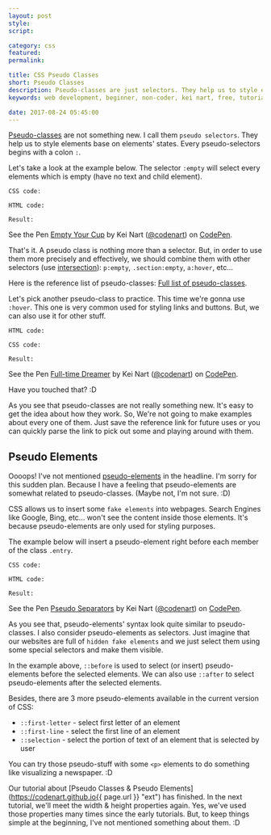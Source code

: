 ```yaml
---
layout: post
style:
script:

category: css
featured:
permalink:

title: CSS Pseudo Classes
short: Pseudo Classes
description: Pseudo-classes are just selectors. They help us to style elements base on elements' states. <br>For example, we can make a link looks different when it is hovered. <br>Let's talk about these amazing selectors.
keywords: web development, beginner, non-coder, kei nart, free, tutorial, coding, programming, code nart, html, css, pseudo classes

date: 2017-08-24 05:45:00
---
```


[Pseudo-classes](https://www.w3schools.com/css/css_pseudo_classes.asp "ext")
are not something new. I call them `pseudo selectors`. They help us to style
elements base on elements' states. Every pseudo-selectors begins with a colon `:`.

Let's take a look at the example below. The selector `:empty` will select every
elements which is empty (have no text and child element).

`CSS code:`
<script src="https://gist.github.com/codenart/5643dd3c4db3fd8851f8abcf41fcdc58.js">
</script>

`HTML code:`
<script src="https://gist.github.com/codenart/32f0b6a816a991f70c5735c8770bc7f4.js">
</script>

`Result:`

<p data-height="500" data-theme-id="light" data-slug-hash="Jrbayp"
   data-default-tab="result" data-user="codenart" data-embed-version="2"
   data-pen-title="Empty Your Cup" class="codepen">
   See the Pen <a href="https://codepen.io/codenart/pen/Jrbayp/">Empty Your Cup</a>
   by Kei Nart (<a href="https://codepen.io/codenart">@codenart</a>) on
   <a href="https://codepen.io">CodePen</a>.
</p>
<script async src="https://production-assets.codepen.io/assets/embed/ei.js"></script>

That's it. A pseudo class is nothing more than a selector. But, in order to use
them more precisely and effectively, we should combine them with other selectors
(use [intersection](https://codenart.github.io/css/2017/08/24/css-7-combining-selectors.html#1-union--intersection "ext")):
`p:empty`, `.section:empty`, `a:hover`, etc...

Here is the reference list of pseudo-classes:
[Full list of pseudo-classes](https://www.w3schools.com/css/css_pseudo_classes.asp "ext").

Let's pick another pseudo-class to practice. This time we're gonna use `:hover`.
This one is very common used for styling links and buttons. But, we can also use
it for other stuff.

`HTML code:`
<script src="https://gist.github.com/codenart/086b1dcc5bf29eea1dec26cedcb8a906.js">
</script>

`CSS code:`
<script src="https://gist.github.com/codenart/edf0e5dfa5ccd7fb8ce0642f6239e7d3.js">
</script>

`Result:`

<p data-height="500" data-theme-id="light" data-slug-hash="xXRajW"
   data-default-tab="result" data-user="codenart" data-embed-version="2"
   data-pen-title="Full-time Dreamer" class="codepen">
   See the Pen <a href="https://codepen.io/codenart/pen/xXRajW/">Full-time Dreamer</a>
   by Kei Nart (<a href="https://codepen.io/codenart">@codenart</a>) on
   <a href="https://codepen.io">CodePen</a>.
</p>
<script async src="https://production-assets.codepen.io/assets/embed/ei.js"></script>

Have you touched that? :D  

As you see that pseudo-classes are not really something new. It's easy to get
the idea about how they work. So, We're not going to make examples about every
one of them. Just save the reference link for future uses or you can quickly
parse the link to pick out some and playing around with them.

## Pseudo Elements

Oooops! I've not mentioned
[pseudo-elements](https://www.w3schools.com/css/css_pseudo_elements.asp "ext")
in the headline. I'm sorry for this sudden plan. Because I have a feeling that
pseudo-elements are somewhat related to pseudo-classes. (Maybe not, I'm not sure. :D)

CSS allows us to insert some `fake elements` into webpages. Search Engines like
Google, Bing, etc... won't see the content inside those elements. It's because
pseudo-elements are only used for styling purposes.

The example below will insert a pseudo-element right before each member of the
class `.entry`.

`CSS code:`
<script src="https://gist.github.com/codenart/683213000907ad807e637d4a108de6c1.js">
</script>

`HTML code:`
<script src="https://gist.github.com/codenart/10b094a41a289c4334e5549d67e98977.js">
</script>

`Result:`

<p data-height="500" data-theme-id="light" data-slug-hash="GMNXXb"
   data-default-tab="result" data-user="codenart" data-embed-version="2"
   data-pen-title="Pseudo Separators" class="codepen">
   See the Pen <a href="https://codepen.io/codenart/pen/GMNXXb/">Pseudo Separators</a>
   by Kei Nart (<a href="https://codepen.io/codenart">@codenart</a>) on
   <a href="https://codepen.io">CodePen</a>.
</p>
<script async src="https://production-assets.codepen.io/assets/embed/ei.js"></script>

As you see that, pseudo-elements' syntax look quite similar to pseudo-classes.
I also consider pseudo-elements as selectors. Just imagine that our websites are
full of `hidden fake elements` and we just select them using some special
selectors and make them visible.

In the example above, `::before` is used to select (or insert) pseudo-elements
before the selected elements. We can also use `::after` to select pseudo-elements
after the selected elements.  

Besides, there are 3 more pseudo-elements available in the current version of
CSS:

- `::first-letter` - select first letter of an element
- `::first-line` - select the first line of an element
- `::selection` - select the portion of text of an element that is selected by user

You can try those pseudo-stuff with some `<p>` elements to do something like
visualizing a newspaper. :D

Our tutorial about
[Pseudo Classes & Pseudo Elements](https://codenart.github.io{{ page.url }} "ext")
has finished. In the next tutorial, we'll meet the width & height properties again.
Yes, we've used those properties many times since the early tutorials. But, to
keep things simple at the beginning, I've not mentioned something about them. :D
